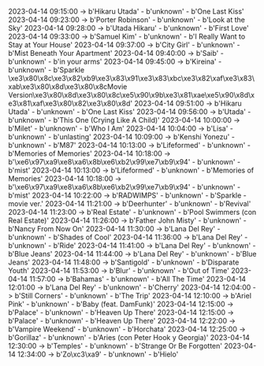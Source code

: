 2023-04-14 09:15:00 -> b'Hikaru Utada' - b'unknown' - b'One Last Kiss'
2023-04-14 09:23:00 -> b'Porter Robinson' - b'unknown' - b'Look at the Sky'
2023-04-14 09:28:00 -> b'Utada Hikaru' - b'unknown' - b'First Love'
2023-04-14 09:33:00 -> b'Samuel Kim' - b'unknown' - b'I Really Want to Stay at Your House'
2023-04-14 09:37:00 -> b'City Girl' - b'unknown' - b'Mist Beneath Your Apartment'
2023-04-14 09:40:00 -> b'Saib' - b'unknown' - b'in your arms'
2023-04-14 09:45:00 -> b'Kireina' - b'unknown' - b'Sparkle \xe3\x80\x8c\xe3\x82\xb9\xe3\x83\x91\xe3\x83\xbc\xe3\x82\xaf\xe3\x83\xab\xe3\x80\x8d\xe3\x80\x8cMovie Version\xe3\x80\x8d\xe3\x80\x8c\xe5\x90\x9b\xe3\x81\xae\xe5\x90\x8d\xe3\x81\xaf\xe3\x80\x82\xe3\x80\x8d'
2023-04-14 09:51:00 -> b'Hikaru Utada' - b'unknown' - b'One Last Kiss'
2023-04-14 09:56:00 -> b'Utada' - b'unknown' - b'This One (Crying Like A Child)'
2023-04-14 10:00:00 -> b'Milet' - b'unknown' - b'Who I Am'
2023-04-14 10:04:00 -> b'Lisa' - b'unknown' - b'unlasting'
2023-04-14 10:09:00 -> b'Kenshi Yonezu' - b'unknown' - b'M87'
2023-04-14 10:13:00 -> b'Lifeformed' - b'unknown' - b'Memories of Memories'
2023-04-14 10:18:00 -> b'\xe6\x97\xa9\xe8\xa6\x8b\xe6\xb2\x99\xe7\xb9\x94' - b'unknown' - b'mist'
2023-04-14 10:13:00 -> b'Lifeformed' - b'unknown' - b'Memories of Memories'
2023-04-14 10:18:00 -> b'\xe6\x97\xa9\xe8\xa6\x8b\xe6\xb2\x99\xe7\xb9\x94' - b'unknown' - b'mist'
2023-04-14 10:22:00 -> b'RADWIMPS' - b'unknown' - b'Sparkle - movie ver.'
2023-04-14 11:21:00 -> b'Deerhunter' - b'unknown' - b'Revival'
2023-04-14 11:23:00 -> b'Real Estate' - b'unknown' - b'Pool Swimmers (con Real Estate)'
2023-04-14 11:26:00 -> b'Father John Misty' - b'unknown' - b'Nancy From Now On'
2023-04-14 11:30:00 -> b'Lana Del Rey' - b'unknown' - b'Shades of Cool'
2023-04-14 11:36:00 -> b'Lana Del Rey' - b'unknown' - b'Ride'
2023-04-14 11:41:00 -> b'Lana Del Rey' - b'unknown' - b'Blue Jeans'
2023-04-14 11:44:00 -> b'Lana Del Rey' - b'unknown' - b'Blue Jeans'
2023-04-14 11:48:00 -> b'Santigold' - b'unknown' - b'Disparate Youth'
2023-04-14 11:53:00 -> b'Blur' - b'unknown' - b'Out of Time'
2023-04-14 11:57:00 -> b'Bahamas' - b'unknown' - b'All The Time'
2023-04-14 12:01:00 -> b'Lana Del Rey' - b'unknown' - b'Cherry'
2023-04-14 12:04:00 -> b'Still Corners' - b'unknown' - b'The Trip'
2023-04-14 12:10:00 -> b'Ariel Pink' - b'unknown' - b'Baby (feat. DamFunk)'
2023-04-14 12:15:00 -> b'Palace' - b'unknown' - b'Heaven Up There'
2023-04-14 12:15:00 -> b'Palace' - b'unknown' - b'Heaven Up There'
2023-04-14 12:22:00 -> b'Vampire Weekend' - b'unknown' - b'Horchata'
2023-04-14 12:25:00 -> b'Gorillaz' - b'unknown' - b'Aries (con Peter Hook y Georgia)'
2023-04-14 12:30:00 -> b'Temples' - b'unknown' - b'Strange Or Be Forgotten'
2023-04-14 12:34:00 -> b'Zo\xc3\xa9' - b'unknown' - b'Hielo'
